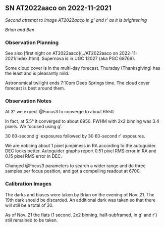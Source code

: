 ## SN AT2022aaco on 2022-11-2021

*Second attempt to image AT2022aaco in g' and r' as it is brightening*

*Brian and Ben*

### Observation Planning

See also [first night on AT2022aaco](../AT2022aaco on 2022-11-2021/index.html). Supernova is in UGC 12027 (aka PGC 68769).

Some cloud cover is in the multi-day forecast. Thursday (Thanksgiving) has the least and is pleasantly mild.

Astronomical twilight ends 7:10pm Deep Springs time. The cloud cover forecast is best around them.

### Observation Notes

At 3&deg; we expect @Focus3 to converge to about 6550.

In fact, at 5.5&deg; it converged to about 6950. FWHM with 2x2 binning was 3.4 pixels. We focused using g'.

30 60-second g' exposures followed by 30 60-second r' exposures.

We are noticing about 1 pixel jumpiness in RA according to the autoguider. DEC looks better. Autoguider graphs report 0.51 pixel RMS error in RA and 0.15 pixel RMS error in DEC.

Changed @Focus3 parameters to search a wider range and do three samples per focus position, and got a compelling readout at 6700.

### Calibration Images

The darks and biases were taken by Brian on the evening of Nov. 21. The 19th dark should be discarded. An additional dark was taken so that there will still be a total of 30.

As of Nov. 21 the flats (1 second, 2x2 binning, half-subframed, in g' and r') still remained to be taken.
